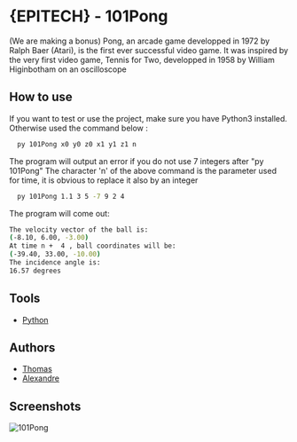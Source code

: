 
# {EPITECH} - 101Pong

(We are making a bonus)
Pong, an arcade game developped in 1972 by Ralph Baer (Atari), is the first ever successful video game. It
was inspired by the very first video game, Tennis for Two, developped in 1958 by William Higinbotham on
an oscilloscope




## How to use

If you want to test or use the project, make sure you have Python3 installed.
Otherwise used the command below :
```bash
  py 101Pong x0 y0 z0 x1 y1 z1 n
```
The program will output an error if you do not use 7 integers after "py 101Pong"
The character 'n' of the above command is the parameter used for time,
it is obvious to replace it also by an integer

```bash
  py 101Pong 1.1 3 5 -7 9 2 4
```
The program will come out:
```bash
The velocity vector of the ball is:
(-8.10, 6.00, -3.00)
At time n +  4 , ball coordinates will be:
(-39.40, 33.00, -10.00)
The incidence angle is:
16.57 degrees
```


## Tools

 - [Python](https://www.python.org/)



## Authors

- [Thomas](https://github.com/LpxAlt)
- [Alexandre](https://github.com/Alexandre-brault)


## Screenshots

![101Pong](https://media.discordapp.net/attachments/714570896144072797/1040740022376206356/101Pong.png)
